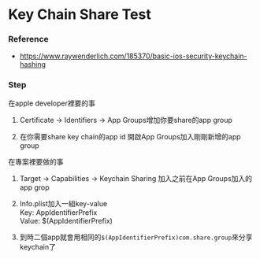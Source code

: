 # Key Chain Share Test

### Reference

- https://www.raywenderlich.com/185370/basic-ios-security-keychain-hashing

### Step

在apple developer裡要的事
1. Certificate -> Identifiers -> App Groups增加你要share的app group

2. 在你需要share key chain的app id 開啟App Groups加入剛剛新增的app group

在專案裡要做的事

1. Target -> Capabilities -> Keychain Sharing 加入之前在App Groups加入的app grop

2. Info.plist加入一組key-value <br/>
Key: AppIdentifierPrefix <br/>
Value: $(AppIdentifierPrefix) <br/>

3. 到時二個app就會用相同的`$(AppIdentifierPrefix)com.share.group`來分享keychain了
